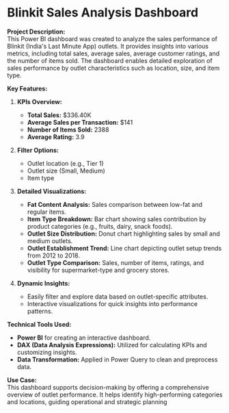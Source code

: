# Blinkit Sales Analysis Dashboard

**Project Description:**  
This Power BI dashboard was created to analyze the sales performance of Blinkit (India's Last Minute App) outlets. It provides insights into various metrics, including total sales, average sales, average customer ratings, and the number of items sold. The dashboard enables detailed exploration of sales performance by outlet characteristics such as location, size, and item type.

**Key Features:**  
1. **KPIs Overview:**  
   - **Total Sales:** $336.40K  
   - **Average Sales per Transaction:** $141  
   - **Number of Items Sold:** 2388  
   - **Average Rating:** 3.9  

2. **Filter Options:**  
   - Outlet location (e.g., Tier 1)  
   - Outlet size (Small, Medium)  
   - Item type  

3. **Detailed Visualizations:**  
   - **Fat Content Analysis:** Sales comparison between low-fat and regular items.  
   - **Item Type Breakdown:** Bar chart showing sales contribution by product categories (e.g., fruits, dairy, snack foods).  
   - **Outlet Size Distribution:** Donut chart highlighting sales by small and medium outlets.  
   - **Outlet Establishment Trend:** Line chart depicting outlet setup trends from 2012 to 2018.  
   - **Outlet Type Comparison:** Sales, number of items, ratings, and visibility for supermarket-type and grocery stores.  

4. **Dynamic Insights:**  
   - Easily filter and explore data based on outlet-specific attributes.  
   - Interactive visualizations for quick insights into performance patterns.  

**Technical Tools Used:**  
- **Power BI** for creating an interactive dashboard.  
- **DAX (Data Analysis Expressions):** Utilized for calculating KPIs and customizing insights.  
- **Data Transformation:** Applied in Power Query to clean and preprocess data.  

**Use Case:**  
This dashboard supports decision-making by offering a comprehensive overview of outlet performance. It helps identify high-performing categories and locations, guiding operational and strategic planning
